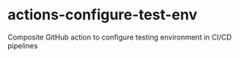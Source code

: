 # actions-configure-test-env
Composite GitHub action to configure testing environment in CI/CD pipelines
